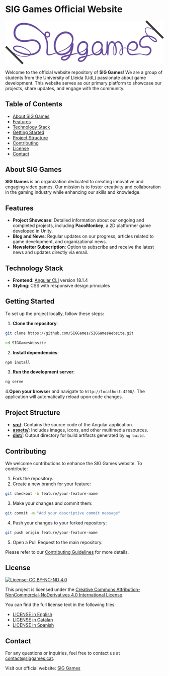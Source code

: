 # SIG Games Official Website

![SIG Games Banner](https://raw.githubusercontent.com/SIGGames/SIGGames/refs/heads/main/img/Banner_Wite_BG.jpg)

Welcome to the official website repository of **SIG Games**! We are a group of students from the University of Lleida (UdL) passionate about game development. This website serves as our primary platform to showcase our projects, share updates, and engage with the community.

## Table of Contents

- [About SIG Games](#about-sig-games)
- [Features](#features)
- [Technology Stack](#technology-stack)
- [Getting Started](#getting-started)
- [Project Structure](#project-structure)
- [Contributing](#contributing)
- [License](#license)
- [Contact](#contact)

## About SIG Games

**SIG Games** is an organization dedicated to creating innovative and engaging video games. Our mission is to foster creativity and collaboration in the gaming industry while enhancing our skills and knowledge.

## Features

- **Project Showcase**: Detailed information about our ongoing and completed projects, including **PacoMonkey**, a 2D platformer game developed in Unity.
- **Blog and News**: Regular updates on our progress, articles related to game development, and organizational news.
- **Newsletter Subscription**: Option to subscribe and receive the latest news and updates directly via email.

## Technology Stack

- **Frontend**: [Angular CLI](https://angular.io/cli) version 18.1.4
- **Styling**: CSS with responsive design principles

## Getting Started

To set up the project locally, follow these steps:

1. **Clone the repository**:

```bash
git clone https://github.com/SIGGames/SIGGamesWebsite.git
```

```bash
cd SIGGamesWebsite
```

2. **Install dependencies**:

```bash
npm install
```

3. **Run the development server**:

```bash
ng serve
```

4.**Open your browser** and navigate to `http://localhost:4200/`. The application will automatically reload upon code changes.

## Project Structure

- [**src/**](/src/): Contains the source code of the Angular application.
- [**assets/**](/src/assets/): Includes images, icons, and other multimedia resources.
- [**dist/**](/dist/): Output directory for build artifacts generated by `ng build`.

## Contributing

We welcome contributions to enhance the SIG Games website. To contribute:

1. Fork the repository.
2. Create a new branch for your feature:

```bash
git checkout -b feature/your-feature-name
```

3. Make your changes and commit them:

```bash
git commit -m "Add your descriptive commit message"
```

4. Push your changes to your forked repository:

```bash
git push origin feature/your-feature-name
```

5. Open a Pull Request to the main repository.

Please refer to our [Contributing Guidelines](https://github.com/SIGGames/SIGGames/blob/main/CONTRIBUTING.md) for more details.

## License

[![License: CC BY-NC-ND 4.0](https://img.shields.io/badge/License-CC--BY--NC--ND--4.0-green)](https://creativecommons.org/licenses/by-nc-nd/4.0/)

This project is licensed under the [Creative Commons Attribution-NonCommercial-NoDerivatives 4.0 International License](https://creativecommons.org/licenses/by-nc-nd/4.0/).

You can find the full license text in the following files:

- [LICENSE in English](https://github.com/SIGGames/PacoMonkey/blob/main/LICENSE.md)
- [LICENSE in Catalan](https://github.com/SIGGames/PacoMonkey/blob/main/LICENSE_CA.md)
- [LICENSE in Spanish](https://github.com/SIGGames/PacoMonkey/blob/main/LICENSE_ES.md)

## Contact

For any questions or inquiries, feel free to contact us at [contact@siggames.cat](mailto:contact@siggames.cat).

Visit our official website: [SIG Games](https://siggames-official.vercel.app)
